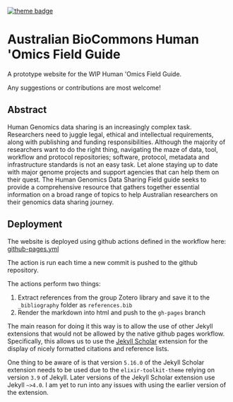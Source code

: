 [![theme badge](https://img.shields.io/badge/ELIXIR%20toolkit%20theme-jekyll-blue?color=0d6efd)](https://github.com/ELIXIR-Belgium/elixir-toolkit-theme)

# Australian BioCommons Human 'Omics Field Guide


A prototype website for the WIP Human 'Omics Field Guide.

Any suggestions or contributions are most welcome!

## Abstract

Human Genomics data sharing is an increasingly complex task. Researchers need to juggle legal, ethical and intellectual requirements, along with publishing and funding responsibilities. Although the majority of researchers want to do the right thing, navigating the maze of data, tool, workflow and protocol repositories; software, protocol, metadata and infrastructure standards is not an easy task. Let alone staying up to date with major genome projects and support agencies that can help them on their quest. The Human Genomics Data Sharing Field guide seeks to provide a comprehensive resource that gathers together essential information on a broad range of topics to help Australian researchers on their genomics data sharing journey. 

## Deployment

The website is deployed using github actions defined in the workflow here: [github-pages.yml](https://github.com/AustralianBioCommons/human-omics-data-sharing-field-guide/blob/main/.github/workflows/github-pages.yml)

The action is run each time a new commit is pushed to the github repository.

The actions perform two things:
1. Extract references from the group Zotero library and save it to the `_bibliography` folder as `references.bib`
2. Render the markdown into html and push to the `gh-pages` branch

The main reason for doing it this way is to allow the use of other Jekyll extensions that would not be allowed by the native github pages workflow. Specifically, this allows us to use the [Jekyll Scholar](https://github.com/inukshuk/jekyll-scholar) extension for the display of nicely formatted citations and reference lists. 

One thing to be aware of is that version `5.16.0` of the Jekyll Scholar extension needs to be used due to the `elixir-toolkit-theme` relying on version `3.9` of Jekyll. Later versions of the Jekyll Scholar extension use Jekyll `~>4.0`. I am yet to run into any issues with using the earlier version of the extension.